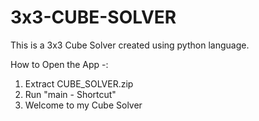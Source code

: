 # 3x3-CUBE-SOLVER
This is a 3x3 Cube Solver created using python language.

How to Open the App -:
1) Extract CUBE_SOLVER.zip
2) Run "main - Shortcut"
3) Welcome to my Cube Solver
